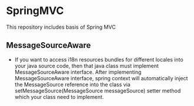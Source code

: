# SpringMVC
This repository includes basis of Spring MVC

## MessageSourceAware
- If you want to access i18n resources bundles for different locales into your java source code, then that java class must implement MessageSourceAware interface. After implementing MessageSourceAware interface, spring context will automatically inject the MessageSource reference into the class via setMessageSource(MessageSource messageSource) setter method which your class need to implement.
